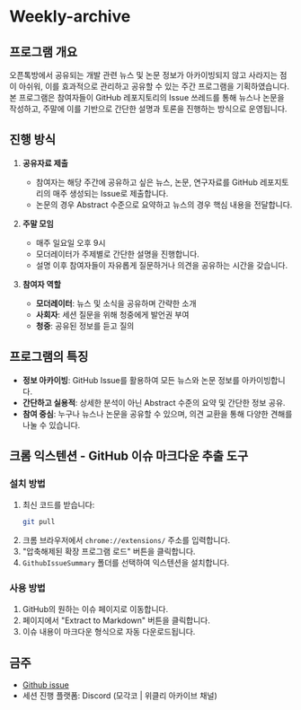 # Weekly-archive

## 프로그램 개요
오픈톡방에서 공유되는 개발 관련 뉴스 및 논문 정보가 아카이빙되지 않고 사라지는 점이 아쉬워, 이를 효과적으로 관리하고 공유할 수 있는 주간 프로그램을 기획하였습니다. 본 프로그램은 참여자들이 GitHub 레포지토리의 Issue 쓰레드를 통해 뉴스나 논문을 작성하고, 주말에 이를 기반으로 간단한 설명과 토론을 진행하는 방식으로 운영됩니다.

## 진행 방식
1. **공유자료 제출**
   - 참여자는 해당 주간에 공유하고 싶은 뉴스, 논문, 연구자료를 GitHub 레포지토리의 매주 생성되는 Issue로 제출합니다.
   - 논문의 경우 Abstract 수준으로 요약하고 뉴스의 경우 핵심 내용을 전달합니다.

2. **주말 모임**
   - 매주 일요일 오후 9시
   - 모더레이터가 주제별로 간단한 설명을 진행합니다.
   - 설명 이후 참여자들이 자유롭게 질문하거나 의견을 공유하는 시간을 갖습니다.

3. **참여자 역할**
   - **모더레이터**: 뉴스 및 소식을 공유하며 간략한 소개
   - **사회자**: 세션 질문을 위해 청중에게 발언권 부여
   - **청중**: 공유된 정보를 듣고 질의

## 프로그램의 특징
- **정보 아카이빙**: GitHub Issue를 활용하여 모든 뉴스와 논문 정보를 아카이빙합니다.
- **간단하고 실용적**: 상세한 분석이 아닌 Abstract 수준의 요약 및 간단한 정보 공유.
- **참여 중심**: 누구나 뉴스나 논문을 공유할 수 있으며, 의견 교환을 통해 다양한 견해를 나눌 수 있습니다.

## 크롬 익스텐션 - GitHub 이슈 마크다운 추출 도구

### 설치 방법
1. 최신 코드를 받습니다:
   ```bash
   git pull
   ```
2. 크롬 브라우저에서 `chrome://extensions/` 주소를 입력합니다.
3. "압축해제된 확장 프로그램 로드" 버튼을 클릭합니다.
4. `GithubIssueSummary` 폴더를 선택하여 익스텐션을 설치합니다.

### 사용 방법
1. GitHub의 원하는 이슈 페이지로 이동합니다.
2. 페이지에서 "Extract to Markdown" 버튼을 클릭합니다.
3. 이슈 내용이 마크다운 형식으로 자동 다운로드됩니다.

## 금주
- [Github issue](https://github.com/DShomin/weekly-archive/issues/2)
- 세션 진행 플랫폼: Discord (모각코 | 위클리 아카이브 채널)
